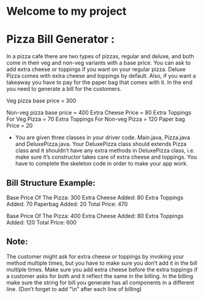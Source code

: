 # Welcome to my project

# Pizza Bill Generator :

In a pizza cafe there are two types of pizzas, regular and deluxe, and both come in their veg and non-veg variants with a base price. You can ask to add extra cheese or toppings if you want on your regular pizza. Deluxe Pizza comes with extra cheese and toppings by default. Also, if you want a takeaway you have to pay for the paper bag that comes with it. In the end you need to generate a bill for the customers.

Veg pizza base price = 300  

Non-veg pizza base price = 400 
Extra Cheese Price = 80
Extra Toppings For Veg Pizza = 70
Extra Toppings For Non-veg Pizza = 120
Paper bag Price = 20

 * You are given three classes in your driver code. Main.java, Pizza.java and DeluxePizza.java. Your DeluxePizza class should extends Pizza class and it shouldn’t have any extra methods in DeluxePizza class, i.e. make sure it’s constructor takes care of extra cheese and toppings. You have to complete the skeleton code in order to make your app work.

## Bill Structure Example:

<!-- Example 1: -->
Base Price Of The Pizza: 300
Extra Cheese Added: 80
Extra Toppings Added: 70
Paperbag Added: 20
Total Price: 470

<!-- Example 2: -->
Base Price Of The Pizza: 400
Extra Cheese Added: 80
Extra Toppings Added: 120
Total Price: 600

## Note:
The customer might ask for extra cheese or toppings by invoking your method multiple times, but you have to make sure you don’t add it in the bill multiple times.
Make sure you add extra cheese before the extra toppings if a customer asks for both and it reflect the same in the billing.
In the billing make sure the string for bill you generate has all components in a different line. (Don’t forget to add “\n” after each line of billing)
